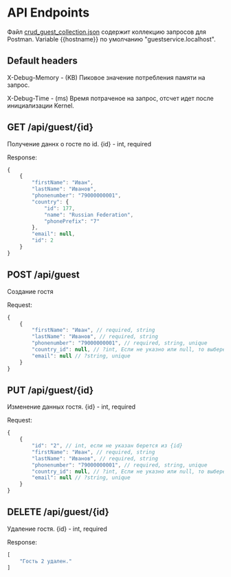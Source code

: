 # API Endpoints

Файл [crud_guest_collection.json](https://github.com/ryazantsevilya/GuestService/blob/main/postman-collections/crud_guest_collection.json) содержит коллекцию запросов для Postman. Variable {{hostname}} по умолчанию "guestservice.localhost".

## Default headers
X-Debug-Memory - (KB) Пиковое значение потребления памяти на запрос.

X-Debug-Time - (ms) Время потраченое на запрос, отсчет идет после инициализации Kernel.

## GET /api/guest/{id}
Получение даннх о госте по id.
{id} - int, required

Response:
```js
{
    {
        "firstName": "Иван",
        "lastName": "Иванов",
        "phonenumber": "79000000001",
        "country": {
            "id": 177,
            "name": "Russian Federation",
            "phonePrefix": "7"
        },
        "email": null,
        "id": 2
    }
}
```

## POST /api/guest
Создание гостя

Request:

```js
{
    {
        "firstName": "Иван", // required, string
        "lastName": "Иванов", // required, string
        "phonenumber": "79000000001", // required, string, unique
        "country_id": null, // ?int, Если не указно или null, то выберется страна по префиксу номера телефона
        "email": null // ?string, unique
    }
}
```

## PUT /api/guest/{id}
Изменение данных гостя.
{id} - int, required

Request:
```js
{
    {
        "id": "2", // int, если не указан берется из {id}
        "firstName": "Иван", // required, string
        "lastName": "Иванов", // required, string
        "phonenumber": "79000000001", // required, string, unique
        "country_id": null, // ?int, Если не указно или null, то выберется страна по префиксу номера телефона
        "email": null // ?string, unique
    }
}
```

## DELETE /api/guest/{id}
Удаление гостя.
{id} - int, required

Response:
```js
[
    "Гость 2 удален."
]
```
